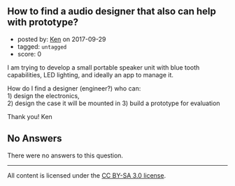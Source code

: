 ## How to find a audio designer that also can help with prototype?

- posted by: [Ken](https://stackexchange.com/users/11884851/ken) on 2017-09-29
- tagged: `untagged`
- score: 0

<p>I am trying to develop a small portable speaker unit with blue tooth capabilities, LED lighting, and ideally an app to manage it.   </p>

<p>How do I find a designer (engineer?) who can:<br>
1) design the electronics,<br>
2) design the case it will be mounted in
3) build a prototype for evaluation</p>

<p>Thank you!
Ken</p>


## No Answers

There were no answers to this question.


---

All content is licensed under the [CC BY-SA 3.0 license](https://creativecommons.org/licenses/by-sa/3.0/).
